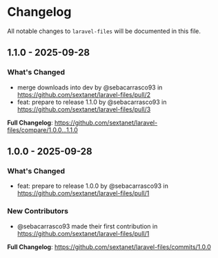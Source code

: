 # Changelog

All notable changes to `laravel-files` will be documented in this file.

## 1.1.0 - 2025-09-28

### What's Changed

* merge downloads into dev by @sebacarrasco93 in https://github.com/sextanet/laravel-files/pull/2
* feat: prepare to release 1.1.0 by @sebacarrasco93 in https://github.com/sextanet/laravel-files/pull/3

**Full Changelog**: https://github.com/sextanet/laravel-files/compare/1.0.0...1.1.0

## 1.0.0 - 2025-09-28

### What's Changed

* feat: prepare to release 1.0.0 by @sebacarrasco93 in https://github.com/sextanet/laravel-files/pull/1

### New Contributors

* @sebacarrasco93 made their first contribution in https://github.com/sextanet/laravel-files/pull/1

**Full Changelog**: https://github.com/sextanet/laravel-files/commits/1.0.0
